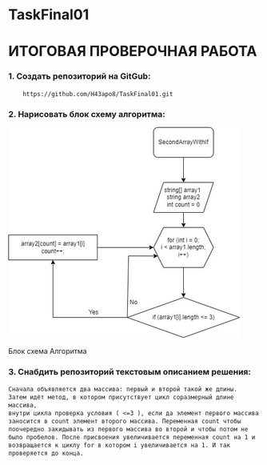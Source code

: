 # TaskFinal01

# ИТОГОВАЯ ПРОВЕРОЧНАЯ РАБОТА

### 1. Создать репозиторий на GitGub:

        https://github.com/H43apo8/TaskFinal01.git

### 2. Нарисовать блок схему алгоритма:


![**Блок схема Алгоритма**](images.jpg)

Блок схема Алгоритма

### 3. Снабдить репозиторий текстовым описанием решения:

    Сначала объявляется два массива: первый и второй такой же длины. 
    Затем идёт метод, в котором присутствует цикл соразмерный длине массива, 
    внутри цикла проверка условия ( <=3 ), если да элемент первого массива заносится в count элемент второго массива. Переменная count чтобы поочередно закидывать из первого массива во второй и чтобы потом не было пробелов. После присвоения увеличивается переменная count на 1 и возвращается к циклу for в котором i увеличивается на 1. И так проверяется до конца.

